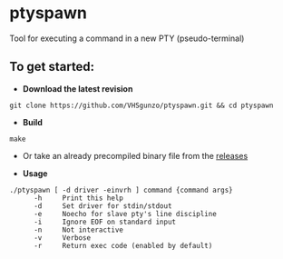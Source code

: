 # ptyspawn
Tool for executing a command in a new PTY (pseudo-terminal)

## To get started:

* **Download the latest revision**
```
git clone https://github.com/VHSgunzo/ptyspawn.git && cd ptyspawn
```

* **Build**
```
make
```

* Or take an already precompiled binary file from the [releases](https://github.com/VHSgunzo/ptyspawn/releases)

* **Usage**
```
./ptyspawn [ -d driver -einvrh ] command {command args}
      -h     Print this help
      -d     Set driver for stdin/stdout
      -e     Noecho for slave pty's line discipline
      -i     Ignore EOF on standard input
      -n     Not interactive
      -v     Verbose
      -r     Return exec code (enabled by default)
```
